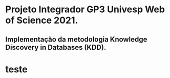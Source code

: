 # Projeto Integrador GP3 Univesp Web of Science 2021.
## Implementação da metodologia Knowledge Discovery in Databases (KDD).
# teste
